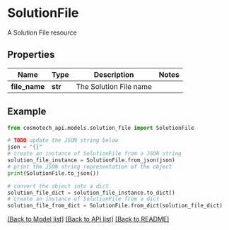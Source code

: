 # SolutionFile

A Solution File resource

## Properties

Name | Type | Description | Notes
------------ | ------------- | ------------- | -------------
**file_name** | **str** | The Solution File name | 

## Example

```python
from cosmotech_api.models.solution_file import SolutionFile

# TODO update the JSON string below
json = "{}"
# create an instance of SolutionFile from a JSON string
solution_file_instance = SolutionFile.from_json(json)
# print the JSON string representation of the object
print(SolutionFile.to_json())

# convert the object into a dict
solution_file_dict = solution_file_instance.to_dict()
# create an instance of SolutionFile from a dict
solution_file_from_dict = SolutionFile.from_dict(solution_file_dict)
```
[[Back to Model list]](../README.md#documentation-for-models) [[Back to API list]](../README.md#documentation-for-api-endpoints) [[Back to README]](../README.md)


